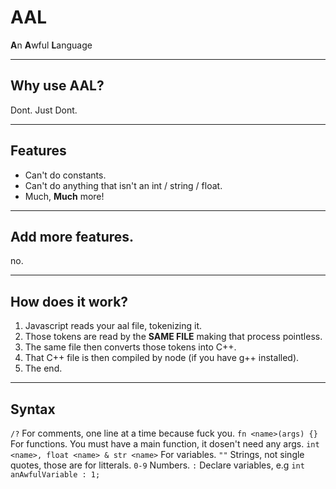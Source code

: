 # AAL
**A**n **A**wful **L**anguage

---
## Why use AAL?
Dont. Just Dont.

---
## Features
 - Can't do constants. 
 - Can't do anything that isn't an int / string / float. 
 - Much, **Much** more! 

---
## Add more features.
no.

---
## How does it work?
1. Javascript reads your aal file, tokenizing it.
2. Those tokens are read by the **SAME FILE** making that process pointless.
3. The same file then converts those tokens into C++.
4. That C++ file is then compiled by node (if you have g++ installed).
5. The end.

---
## Syntax
`/?` For comments, one line at a time because fuck you. 
`fn <name>(args) {}` For functions. You must have a main function, it dosen't need any args. 
`int <name>, float <name> & str <name>` For variables. 
`""` Strings, not single quotes, those are for litterals. 
`0-9` Numbers. 
`:` Declare variables, e.g `int anAwfulVariable : 1;`
